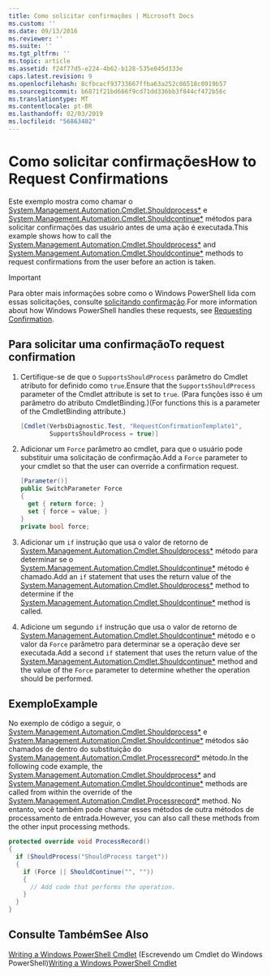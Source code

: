 ```yaml
---
title: Como solicitar confirmações | Microsoft Docs
ms.custom: ''
ms.date: 09/13/2016
ms.reviewer: ''
ms.suite: ''
ms.tgt_pltfrm: ''
ms.topic: article
ms.assetid: f24f77d5-e224-4b62-b128-535e045d333e
caps.latest.revision: 9
ms.openlocfilehash: 8cfbcacf93733667ffba63a252c86518c0919b57
ms.sourcegitcommit: b6871f21bd666f9cd71dd336bb3f844cf472b56c
ms.translationtype: MT
ms.contentlocale: pt-BR
ms.lasthandoff: 02/03/2019
ms.locfileid: "56863402"
---
```

# <a name="how-to-request-confirmations"></a><span data-ttu-id="d9f76-102">Como solicitar confirmações</span><span class="sxs-lookup"><span data-stu-id="d9f76-102">How to Request Confirmations</span></span>

<span data-ttu-id="d9f76-103">Este exemplo mostra como chamar o [System.Management.Automation.Cmdlet.Shouldprocess\*](/dotnet/api/System.Management.Automation.Cmdlet.ShouldProcess) e [System.Management.Automation.Cmdlet.Shouldcontinue\*](/dotnet/api/System.Management.Automation.Cmdlet.ShouldContinue) métodos para solicitar confirmações das usuário antes de uma ação é executada.</span><span class="sxs-lookup"><span data-stu-id="d9f76-103">This example shows how to call the [System.Management.Automation.Cmdlet.Shouldprocess\*](/dotnet/api/System.Management.Automation.Cmdlet.ShouldProcess) and [System.Management.Automation.Cmdlet.Shouldcontinue\*](/dotnet/api/System.Management.Automation.Cmdlet.ShouldContinue) methods to request confirmations from the user before an action is taken.</span></span>

> [!IMPORTANT]
> <span data-ttu-id="d9f76-104">Para obter mais informações sobre como o Windows PowerShell lida com essas solicitações, consulte [solicitando confirmação](./requesting-confirmation-from-cmdlets.md).</span><span class="sxs-lookup"><span data-stu-id="d9f76-104">For more information about how Windows PowerShell handles these requests, see [Requesting Confirmation](./requesting-confirmation-from-cmdlets.md).</span></span>

## <a name="to-request-confirmation"></a><span data-ttu-id="d9f76-105">Para solicitar uma confirmação</span><span class="sxs-lookup"><span data-stu-id="d9f76-105">To request confirmation</span></span>

1. <span data-ttu-id="d9f76-106">Certifique-se de que o `SupportsShouldProcess` parâmetro do Cmdlet atributo for definido como `true`.</span><span class="sxs-lookup"><span data-stu-id="d9f76-106">Ensure that the `SupportsShouldProcess` parameter of the Cmdlet attribute is set to `true`.</span></span> <span data-ttu-id="d9f76-107">(Para funções isso é um parâmetro do atributo CmdletBinding.)</span><span class="sxs-lookup"><span data-stu-id="d9f76-107">(For functions this is a parameter of the CmdletBinding attribute.)</span></span>

    ```csharp
    [Cmdlet(VerbsDiagnostic.Test, "RequestConfirmationTemplate1",
            SupportsShouldProcess = true)]
    ```

2. <span data-ttu-id="d9f76-108">Adicionar um `Force` parâmetro ao cmdlet, para que o usuário pode substituir uma solicitação de confirmação.</span><span class="sxs-lookup"><span data-stu-id="d9f76-108">Add a `Force` parameter to your cmdlet so that the user can override a confirmation request.</span></span>

    ```csharp
    [Parameter()]
    public SwitchParameter Force
    {
      get { return force; }
      set { force = value; }
    }
    private bool force;
    ```

3. <span data-ttu-id="d9f76-109">Adicionar um `if` instrução que usa o valor de retorno de [System.Management.Automation.Cmdlet.Shouldprocess\*](/dotnet/api/System.Management.Automation.Cmdlet.ShouldProcess) método para determinar se o [System.Management.Automation.Cmdlet.Shouldcontinue\*](/dotnet/api/System.Management.Automation.Cmdlet.ShouldContinue) método é chamado.</span><span class="sxs-lookup"><span data-stu-id="d9f76-109">Add an `if` statement that uses the return value of the [System.Management.Automation.Cmdlet.Shouldprocess\*](/dotnet/api/System.Management.Automation.Cmdlet.ShouldProcess) method to determine if the [System.Management.Automation.Cmdlet.Shouldcontinue\*](/dotnet/api/System.Management.Automation.Cmdlet.ShouldContinue) method is called.</span></span>

4. <span data-ttu-id="d9f76-110">Adicione um segundo `if` instrução que usa o valor de retorno de [System.Management.Automation.Cmdlet.Shouldcontinue\*](/dotnet/api/System.Management.Automation.Cmdlet.ShouldContinue) método e o valor da `Force` parâmetro para determinar se a operação deve ser executada.</span><span class="sxs-lookup"><span data-stu-id="d9f76-110">Add a second `if` statement that uses the return value of the [System.Management.Automation.Cmdlet.Shouldcontinue\*](/dotnet/api/System.Management.Automation.Cmdlet.ShouldContinue) method and the value of the `Force` parameter to determine whether the operation should be performed.</span></span>

## <a name="example"></a><span data-ttu-id="d9f76-111">Exemplo</span><span class="sxs-lookup"><span data-stu-id="d9f76-111">Example</span></span>

<span data-ttu-id="d9f76-112">No exemplo de código a seguir, o [System.Management.Automation.Cmdlet.Shouldprocess\*](/dotnet/api/System.Management.Automation.Cmdlet.ShouldProcess) e [System.Management.Automation.Cmdlet.Shouldcontinue\*](/dotnet/api/System.Management.Automation.Cmdlet.ShouldContinue) métodos são chamados de dentro do substituição do [System.Management.Automation.Cmdlet.Processrecord\*](/dotnet/api/System.Management.Automation.Cmdlet.ProcessRecord) método.</span><span class="sxs-lookup"><span data-stu-id="d9f76-112">In the following code example, the [System.Management.Automation.Cmdlet.Shouldprocess\*](/dotnet/api/System.Management.Automation.Cmdlet.ShouldProcess) and [System.Management.Automation.Cmdlet.Shouldcontinue\*](/dotnet/api/System.Management.Automation.Cmdlet.ShouldContinue) methods are called from within the override of the [System.Management.Automation.Cmdlet.Processrecord\*](/dotnet/api/System.Management.Automation.Cmdlet.ProcessRecord) method.</span></span> <span data-ttu-id="d9f76-113">No entanto, você também pode chamar esses métodos de outra métodos de processamento de entrada.</span><span class="sxs-lookup"><span data-stu-id="d9f76-113">However, you can also call these methods from the other input processing methods.</span></span>

```csharp
protected override void ProcessRecord()
{
  if (ShouldProcess("ShouldProcess target"))
  {
    if (Force || ShouldContinue("", ""))
    {
      // Add code that performs the operation.
    }
  }
}
```

## <a name="see-also"></a><span data-ttu-id="d9f76-114">Consulte Também</span><span class="sxs-lookup"><span data-stu-id="d9f76-114">See Also</span></span>

<span data-ttu-id="d9f76-115">[Writing a Windows PowerShell Cmdlet](./writing-a-windows-powershell-cmdlet.md) (Escrevendo um Cmdlet do Windows PowerShell)</span><span class="sxs-lookup"><span data-stu-id="d9f76-115">[Writing a Windows PowerShell Cmdlet](./writing-a-windows-powershell-cmdlet.md)</span></span>
